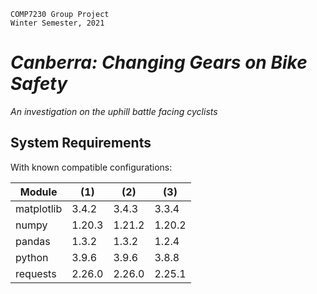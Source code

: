     COMP7230 Group Project
    Winter Semester, 2021

# _Canberra: Changing Gears on Bike Safety_
_An investigation on the uphill battle facing cyclists_

## System Requirements

With known compatible configurations:

| Module | (1) | (2) | (3) |
|--------|--------|--------|--------|
| matplotlib | 3.4.2 | 3.4.3 | 3.3.4 |
| numpy | 1.20.3 | 1.21.2 | 1.20.2 |
| pandas | 1.3.2 | 1.3.2 | 1.2.4 |
| python | 3.9.6 | 3.9.6 | 3.8.8 |
| requests | 2.26.0 | 2.26.0 | 2.25.1 |
